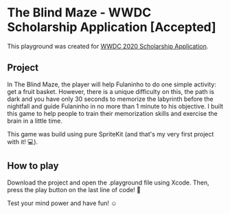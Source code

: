 # The Blind Maze - WWDC Scholarship Application [Accepted]

This playground was created for [WWDC 2020 Scholarship Application](https://github.com/wwdc/2020).

## Project
In The Blind Maze, the player will help Fulaninho to do one simple activity: get a fruit basket. However, there is a unique difficulty on this, the path is dark and you have only 30 seconds to memorize the labyrinth before the nightfall and guide Fulaninho in no more than 1 minute to his objective. I built this game to help people to train their memorization skills and exercise the brain in a little time.

This game was build using pure SpriteKit (and that's my very first project with it! 💻).

## How to play
Download the project and open the .playground file using Xcode. Then, press the play button on the last line of code! 👾

Test your mind power and have fun! ☺️
